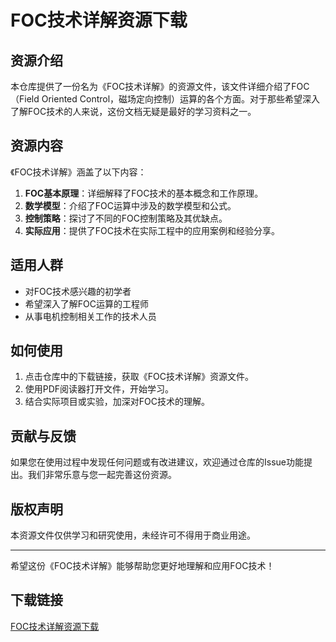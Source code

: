 # FOC技术详解资源下载

## 资源介绍

本仓库提供了一份名为《FOC技术详解》的资源文件，该文件详细介绍了FOC（Field Oriented Control，磁场定向控制）运算的各个方面。对于那些希望深入了解FOC技术的人来说，这份文档无疑是最好的学习资料之一。

## 资源内容

《FOC技术详解》涵盖了以下内容：

1. **FOC基本原理**：详细解释了FOC技术的基本概念和工作原理。
2. **数学模型**：介绍了FOC运算中涉及的数学模型和公式。
3. **控制策略**：探讨了不同的FOC控制策略及其优缺点。
4. **实际应用**：提供了FOC技术在实际工程中的应用案例和经验分享。

## 适用人群

- 对FOC技术感兴趣的初学者
- 希望深入了解FOC运算的工程师
- 从事电机控制相关工作的技术人员

## 如何使用

1. 点击仓库中的下载链接，获取《FOC技术详解》资源文件。
2. 使用PDF阅读器打开文件，开始学习。
3. 结合实际项目或实验，加深对FOC技术的理解。

## 贡献与反馈

如果您在使用过程中发现任何问题或有改进建议，欢迎通过仓库的Issue功能提出。我们非常乐意与您一起完善这份资源。

## 版权声明

本资源文件仅供学习和研究使用，未经许可不得用于商业用途。

---

希望这份《FOC技术详解》能够帮助您更好地理解和应用FOC技术！

## 下载链接

[FOC技术详解资源下载](https://pan.quark.cn/s/772982a3f252)